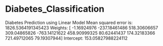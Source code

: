 # Diabetes_Classification
Diabetes Prediction using Linear Model
Mean squared error is:  1826.5364191345423
Weights:  [  -1.16924976 -237.18461486  518.30606657  309.04865826 -763.14121622
  458.90999325   80.62441437  174.32183366  721.49712065   79.19307944]
Intercept:  153.05827988224112

